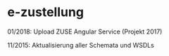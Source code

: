 # e-zustellung
01/2018: Upload ZUSE Angular Service (Projekt 2017)

11/2015: Aktualisierung aller Schemata und WSDLs

